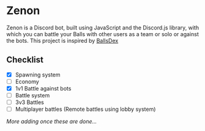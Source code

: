 # Zenon

Zenon is a Discord bot, built using JavaScript and the Discord.js library, with which you can battle your Balls with other users as a team or solo or against the bots. This project is inspired by [BallsDex](https://github.com/laggron42/BallsDex-DiscordBot)

## Checklist

- [x] Spawning system
- [ ] Economy
- [x] 1v1 Battle against bots
- [ ] Battle system
- [ ] 3v3 Battles
- [ ] Multiplayer battles (Remote battles using lobby system)

*More adding once these are done...*
